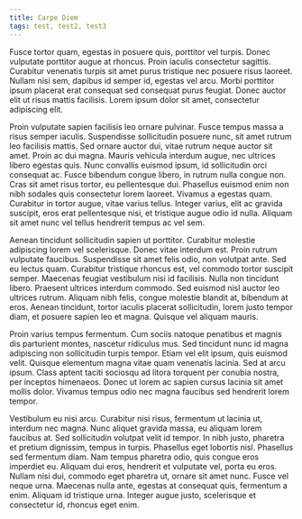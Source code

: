 ```yaml
---
title: Carpe Diem
tags: test, test2, test3
---
```


Fusce tortor quam, egestas in posuere quis, porttitor vel turpis. Donec
vulputate porttitor augue at rhoncus. Proin iaculis consectetur sagittis.
Curabitur venenatis turpis sit amet purus tristique nec posuere risus laoreet.
Nullam nisi sem, dapibus id semper id, egestas vel arcu. Morbi porttitor ipsum
placerat erat consequat sed consequat purus feugiat. Donec auctor elit ut risus
mattis facilisis. Lorem ipsum dolor sit amet, consectetur adipiscing elit.

Proin vulputate sapien facilisis leo ornare pulvinar. Fusce tempus massa a risus
semper iaculis. Suspendisse sollicitudin posuere nunc, sit amet rutrum leo
facilisis mattis. Sed ornare auctor dui, vitae rutrum neque auctor sit amet.
Proin ac dui magna. Mauris vehicula interdum augue, nec ultrices libero egestas
quis. Nunc convallis euismod ipsum, id sollicitudin orci consequat ac. Fusce
bibendum congue libero, in rutrum nulla congue non. Cras sit amet risus tortor,
eu pellentesque dui. Phasellus euismod enim non nibh sodales quis consectetur
lorem laoreet. Vivamus a egestas quam. Curabitur in tortor augue, vitae varius
tellus. Integer varius, elit ac gravida suscipit, eros erat pellentesque nisi,
et tristique augue odio id nulla. Aliquam sit amet nunc vel tellus hendrerit
tempus ac vel sem.

Aenean tincidunt sollicitudin sapien ut porttitor. Curabitur molestie adipiscing
lorem vel scelerisque. Donec vitae interdum est. Proin rutrum vulputate
faucibus. Suspendisse sit amet felis odio, non volutpat ante. Sed eu lectus
quam. Curabitur tristique rhoncus est, vel commodo tortor suscipit semper.
Maecenas feugiat vestibulum nisi id facilisis. Nulla non tincidunt libero.
Praesent ultrices interdum commodo. Sed euismod nisl auctor leo ultrices rutrum.
Aliquam nibh felis, congue molestie blandit at, bibendum at eros. Aenean
tincidunt, tortor iaculis placerat sollicitudin, lorem justo tempor diam, et
posuere sapien leo et magna. Quisque vel aliquam mauris.

Proin varius tempus fermentum. Cum sociis natoque penatibus et magnis dis
parturient montes, nascetur ridiculus mus. Sed tincidunt nunc id magna
adipiscing non sollicitudin turpis tempor. Etiam vel elit ipsum, quis euismod
velit. Quisque elementum magna vitae quam venenatis lacinia. Sed at arcu ipsum.
Class aptent taciti sociosqu ad litora torquent per conubia nostra, per inceptos
himenaeos. Donec ut lorem ac sapien cursus lacinia sit amet mollis dolor.
Vivamus tempus odio nec magna faucibus sed hendrerit lorem tempor.

Vestibulum eu nisi arcu. Curabitur nisi risus, fermentum ut lacinia ut, interdum
nec magna. Nunc aliquet gravida massa, eu aliquam lorem faucibus at. Sed
sollicitudin volutpat velit id tempor. In nibh justo, pharetra et pretium
dignissim, tempus in turpis. Phasellus eget lobortis nisl. Phasellus sed
fermentum diam. Nam tempus pharetra odio, quis congue eros imperdiet eu. Aliquam
dui eros, hendrerit et vulputate vel, porta eu eros. Nullam nisi dui, commodo
eget pharetra ut, ornare sit amet nunc. Fusce vel neque urna. Maecenas nulla
ante, egestas at consequat quis, fermentum a enim. Aliquam id tristique urna.
Integer augue justo, scelerisque et consectetur id, rhoncus eget enim.
